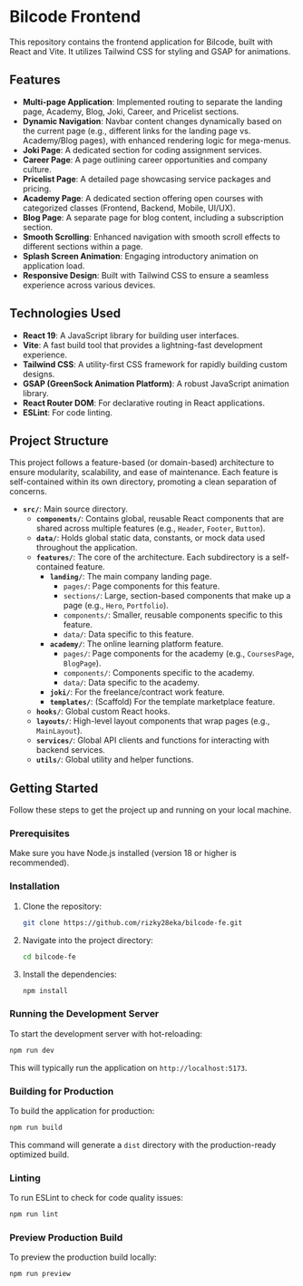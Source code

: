 # Bilcode Frontend

This repository contains the frontend application for Bilcode, built with React and Vite. It utilizes Tailwind CSS for styling and GSAP for animations.

## Features

*   **Multi-page Application**: Implemented routing to separate the landing page, Academy, Blog, Joki, Career, and Pricelist sections.
*   **Dynamic Navigation**: Navbar content changes dynamically based on the current page (e.g., different links for the landing page vs. Academy/Blog pages), with enhanced rendering logic for mega-menus.
*   **Joki Page**: A dedicated section for coding assignment services.
*   **Career Page**: A page outlining career opportunities and company culture.
*   **Pricelist Page**: A detailed page showcasing service packages and pricing.
*   **Academy Page**: A dedicated section offering open courses with categorized classes (Frontend, Backend, Mobile, UI/UX).
*   **Blog Page**: A separate page for blog content, including a subscription section.
*   **Smooth Scrolling**: Enhanced navigation with smooth scroll effects to different sections within a page.
*   **Splash Screen Animation**: Engaging introductory animation on application load.
*   **Responsive Design**: Built with Tailwind CSS to ensure a seamless experience across various devices.

## Technologies Used

*   **React 19**: A JavaScript library for building user interfaces.
*   **Vite**: A fast build tool that provides a lightning-fast development experience.
*   **Tailwind CSS**: A utility-first CSS framework for rapidly building custom designs.
*   **GSAP (GreenSock Animation Platform)**: A robust JavaScript animation library.
*   **React Router DOM**: For declarative routing in React applications.
*   **ESLint**: For code linting.

## Project Structure

This project follows a feature-based (or domain-based) architecture to ensure modularity, scalability, and ease of maintenance. Each feature is self-contained within its own directory, promoting a clean separation of concerns.

-   **`src/`**: Main source directory.
    -   **`components/`**: Contains global, reusable React components that are shared across multiple features (e.g., `Header`, `Footer`, `Button`).
    -   **`data/`**: Holds global static data, constants, or mock data used throughout the application.
    -   **`features/`**: The core of the architecture. Each subdirectory is a self-contained feature.
        -   **`landing/`**: The main company landing page.
            -   `pages/`: Page components for this feature.
            -   `sections/`: Large, section-based components that make up a page (e.g., `Hero`, `Portfolio`).
            -   `components/`: Smaller, reusable components specific to this feature.
            -   `data/`: Data specific to this feature.
        -   **`academy/`**: The online learning platform feature.
            -   `pages/`: Page components for the academy (e.g., `CoursesPage`, `BlogPage`).
            -   `components/`: Components specific to the academy.
            -   `data/`: Data specific to the academy.
        -   **`joki/`**: For the freelance/contract work feature.
        -   **`templates/`**: (Scaffold) For the template marketplace feature.
    -   **`hooks/`**: Global custom React hooks.
    -   **`layouts/`**: High-level layout components that wrap pages (e.g., `MainLayout`).
    -   **`services/`**: Global API clients and functions for interacting with backend services.
    -   **`utils/`**: Global utility and helper functions.

## Getting Started

Follow these steps to get the project up and running on your local machine.

### Prerequisites

Make sure you have Node.js installed (version 18 or higher is recommended).

### Installation

1.  Clone the repository:
    ```bash
    git clone https://github.com/rizky28eka/bilcode-fe.git
    ```
2.  Navigate into the project directory:
    ```bash
    cd bilcode-fe
    ```
3.  Install the dependencies:
    ```bash
    npm install
    ```

### Running the Development Server

To start the development server with hot-reloading:

```bash
npm run dev
```

This will typically run the application on `http://localhost:5173`.

### Building for Production

To build the application for production:

```bash
npm run build
```

This command will generate a `dist` directory with the production-ready optimized build.

### Linting

To run ESLint to check for code quality issues:

```bash
npm run lint
```

### Preview Production Build

To preview the production build locally:

```bash
npm run preview
```